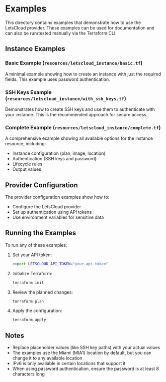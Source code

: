 # Examples

This directory contains examples that demonstrate how to use the LetsCloud provider. These examples can be used for documentation and can also be run/tested manually via the Terraform CLI.

## Instance Examples

### Basic Example (`resources/letscloud_instance/basic.tf`)
A minimal example showing how to create an instance with just the required fields. This example uses password authentication.

### SSH Keys Example (`resources/letscloud_instance/with_ssh_keys.tf`)
Demonstrates how to create SSH keys and use them to authenticate with your instance. This is the recommended approach for secure access.

### Complete Example (`resources/letscloud_instance/complete.tf`)
A comprehensive example showing all available options for the instance resource, including:
- Instance configuration (plan, image, location)
- Authentication (SSH keys and password)
- Lifecycle rules
- Output values

## Provider Configuration

The provider configuration examples show how to:
- Configure the LetsCloud provider
- Set up authentication using API tokens
- Use environment variables for sensitive data

## Running the Examples

To run any of these examples:

1. Set your API token:
   ```bash
   export LETSCLOUD_API_TOKEN="your-api-token"
   ```

2. Initialize Terraform:
   ```bash
   terraform init
   ```

3. Review the planned changes:
   ```bash
   terraform plan
   ```

4. Apply the configuration:
   ```bash
   terraform apply
   ```

## Notes

- Replace placeholder values (like SSH key paths) with your actual values
- The examples use the Miami (MIA1) location by default, but you can change it to any available location
- IPv6 is only available in certain locations that support it
- When using password authentication, ensure the password is at least 8 characters long
